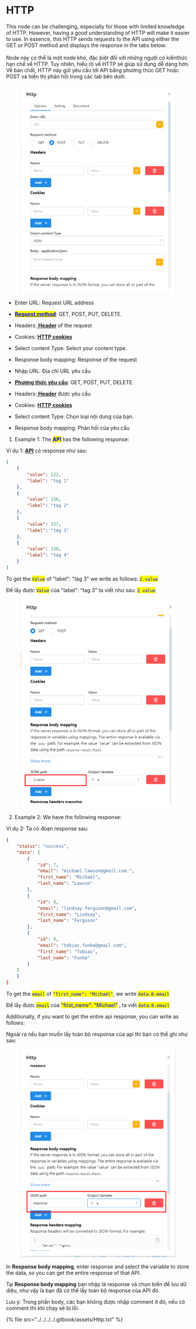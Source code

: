 # HTTP

&#x20;This node can be challenging, especially for those with limited knowledge of HTTP. However, having a good understanding of HTTP will make it easier to use. In essence, this HTTP sends requests to the API using either the GET or POST method and displays the response in the tabs below.\
\
Node này có thể là một node khó, đặc biệt đối với những người có kiến ​​thức hạn chế về HTTP. Tuy nhiên, hiểu rõ về HTTP sẽ giúp sử dụng dễ dàng hơn. Về bản chất, HTTP này gửi yêu cầu tới API bằng phương thức GET hoặc POST và hiển thị phản hồi trong các tab bên dưới.

<figure><img src="../../../../.gitbook/assets/image (94) (1).png" alt=""><figcaption></figcaption></figure>

* Enter URL: Request URL address
* [<mark style="color:blue;">**Request method**</mark>](https://developer.mozilla.org/en-US/docs/Web/HTTP/Methods): GET, POST, PUT, DELETE.&#x20;
* Headers:[ **Header**](https://developer.mozilla.org/en-US/docs/Web/HTTP/Headers) of the request
* Cookies:  [**HTTP cookies**](https://developer.mozilla.org/en-US/docs/Web/HTTP/Cookies)
* Select content Type: Select your content type.&#x20;
* Response body mapping: Response of the request&#x20;



* Nhập URL: Địa chỉ URL yêu cầu
* [**Phương thức yêu cầu**](https://developer.mozilla.org/en-US/docs/Web/HTTP/Methods): GET, POST, PUT, DELETE.&#x20;
* Headers:[ **Header**](https://developer.mozilla.org/en-US/docs/Web/HTTP/Headers) được yêu cầu
* Cookies:  [**HTTP cookies**](https://developer.mozilla.org/en-US/docs/Web/HTTP/Cookies)
* Select content Type: Chọn loại nội dung của bạn.
* Response body mapping: Phản hồi của yêu cầu

1. Example 1: The <mark style="color:blue;">**API**</mark> has the following response:

&#x20;       Ví dụ 1:  [**API**](https://docs.hidemium.io/use-cases/api-automation/get-profile/4.-list-tag) có response như sau:

```json
[
    {
        "value": 132,
        "label": "tag 1"
    },
    {
        "value": 136,
        "label": "tag 2"
    },
    {
        "value": 137,
        "label": "tag 3"
    },
    {
        "value": 138,
        "label": "tag 4"
    }
]
```

To get the <mark style="color:blue;">`Value`</mark> of "label": "tag 3" we write as follows: <mark style="color:blue;">`2.value`</mark>

Để lấy được <mark style="color:blue;">`Value`</mark> của "label": "tag 3" ta viết như sau: <mark style="color:blue;">`2.value`</mark>

<figure><img src="../../../../.gitbook/assets/image (62) (1).png" alt=""><figcaption></figcaption></figure>

2. Example 2: We have the following response:

&#x20;       Ví dụ 2: Ta có đoạn response sau:

```json
{
    "status": "success",
    "data": [
        {
            "id": 7,
            "email": "michael.lawson@gmail.com.",
            "first_name": "Michael",
            "last_name": "Lawson"
        },
        {
            "id": 8,
            "email": "lindsay.ferguson@gmail.com",
            "first_name": "Lindsay",
            "last_name": "Ferguson"
        },
        {
            "id": 9,
            "email": "tobias.funke@gmail.com",
            "first_name": "Tobias",
            "last_name": "Funke"
        }
    ]
    }
}
```

To get the <mark style="color:blue;">`email`</mark> of <mark style="color:blue;">`"first_name": "Michael"`</mark>, we write <mark style="color:blue;">`data.0.email`</mark>

Để lấy được <mark style="color:blue;">`email`</mark> của <mark style="color:blue;">"first\_name": "Michael"</mark> , ta viết <mark style="color:blue;">`data.0.email`</mark>



Additionally, if you want to get the entire api response, you can write as follows:

Ngoài ra nếu bạn muốn lấy toàn bộ response của api thì bạn có thể ghi như sau:

<figure><img src="../../../../.gitbook/assets/image (95) (1).png" alt=""><figcaption></figcaption></figure>

In **Response body mapping**, enter response and select the variable to store the data, so you can get the entire response of that API.

Tại **Response body mapping** bạn nhập là response và chọn biến để lưu dữ diệu, như vậy là bạn đã có thể lấy toàn bộ response của API đó.



Lưu ý: Trong phần body, các bạn không được nhập comment ở đó, nếu có comment thì khi chạy sẽ bị lỗi.

{% file src="../../../../.gitbook/assets/Http.txt" %}
